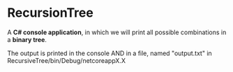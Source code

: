# RecursionTree

A **C# console application**, in which we will print all possible combinations in a **binary tree**. 

The output is printed in the console AND in a file, named "output.txt" in RecursiveTree/bin/Debug/netcoreappX.X
